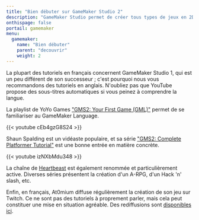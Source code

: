 ```yaml
---
title: "Bien débuter sur GameMaker Studio 2"
description: "GameMaker Studio permet de créer tous types de jeux en 2D, et de les publier sur PC et consoles. Le logiciel est accessible aux débutants tout en étant riche et puissant."
onthispage: false
portail: gamemaker
menu:
  gamemaker:
    name: "Bien débuter"
    parent: "decouvrir"
    weight: 2
---
```


La plupart des tutoriels en français concernent GameMaker Studio 1, qui est un peu différent de son successeur ; c'est pourquoi nous vous recommandons des tutoriels en anglais. N'oubliez pas que YouTube propose des sous-titres automatiques si vous peinez à comprendre la langue.

La playlist de YoYo Games ["GMS2: Your First Game (GML)"](https://www.youtube.com/watch?v=cEb4gzG8S24&list=PLhIbBGhnxj5IcGWhJQNF5hScmCCn4M3xg) permet de se familiariser au GameMaker Language.

{{< youtube cEb4gzG8S24 >}}


Shaun Spalding est un vidéaste populaire, et sa série ["GMS2: Complete Platformer Tutorial"](https://www.youtube.com/watch?v=izNXbMdu348&list=PLPRT_JORnIupqWsjRpJZjG07N01Wsw_GJ) est une bonne entrée en matière concrète.

{{< youtube izNXbMdu348 >}}

La chaîne de [Heartbeast](https://www.youtube.com/user/uheartbeast) est également renommée et particulièrement active. Diverses séries présentent la création d'un A-RPG, d'un Hack 'n' slash, etc.

Enfin, en français, At0mium diffuse régulièrement la création de son jeu sur Twitch. Ce ne sont pas des tutoriels à proprement parler, mais cela peut constituer une mise en situation agréable. Des rediffusions sont [disponibles ici](https://www.youtube.com/watch?v=AkDUmZc16bU).